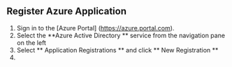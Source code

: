 ## Register Azure Application

1. Sign in to the [Azure Portal] (https://azure.portal.com).
2. Select the  **Azure Active Directory ** service from the navigation pane on the left 
3. Select ** Application Registrations ** and click ** New Registration **
4. 
